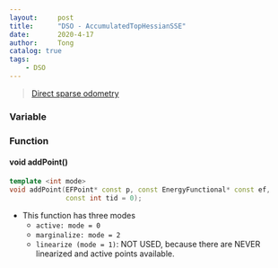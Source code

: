 ```yaml
---
layout:     post
title:      "DSO - AccumulatedTopHessianSSE"
date:       2020-4-17
author:     Tong
catalog: true
tags:
    - DSO
---
```


> [Direct sparse odometry](https://vision.in.tum.de/research/vslam/dso)

### Variable

### Function

#### void addPoint()

```c++
template <int mode>
void addPoint(EFPoint* const p, const EnergyFunctional* const ef,
              const int tid = 0);
```
- This function has three modes
  - `active: mode = 0`
  - `marginalize: mode = 2`
  - `linearize (mode = 1)`: NOT USED, because there are NEVER linearized and active points available.
